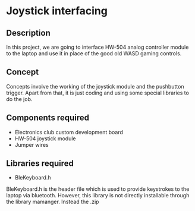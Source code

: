 # Joystick interfacing
## Description
In this project, we are going to interface HW-504 analog controller module to the laptop and use it in place of the good old WASD gaming controls.
## Concept
Concepts involve the working of the joystick module and the pushbutton trigger. Apart from that, it is just coding and using some special libraries to do the job.
## Components required
* Electronics club custom development board
* HW-504 joystick module 
* Jumper wires
## Libraries required
* BleKeyboard.h

BleKeyboard.h is the header file which is used to provide keystrokes to the laptop via bluetooth. However, this library is not directly installable through the library mamanger. Instead the .zip
